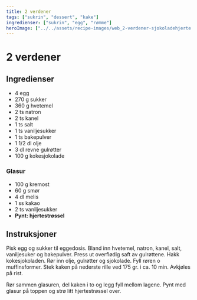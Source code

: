 ```yaml
---
title: 2 verdener
tags: ["sukrin", "dessert", "kake"]
ingredienser: ["sukrin", "egg", "rømme"]
heroImage: ["../../assets/recipe-images/web_2-verdener-sjokoladehjerte.jpg"]
---
```


# 2 verdener

## Ingredienser

- 4 egg
- 270 g sukker
- 360 g hvetemel
- 2 ts natron
- 2 ts kanel
- 1 ts salt
- 1 ts vaniljesukker
- 1 ts bakepulver
- 1 1/2 dl olje
- 3 dl revne gulrøtter
- 100 g kokesjokolade

### Glasur

- 100 g kremost
- 60 g smør
- 4 dl melis
- 1 ss kakao
- 2 ts vaniljesukker
- **Pynt: hjertestrøssel**

## Instruksjoner

Pisk egg og sukker til eggedosis. Bland inn hvetemel, natron, kanel, salt, vaniljesuker og bakepulver. Press ut overflødig saft av gulrøttene. Hakk kokesjokoladen. Rør inn olje, gulrøtter og sjokolade. Fyll røren o muffinsformer. Stek kaken på nederste rille ved 175 gr. i ca. 10 min. Avkjøles på rist.

Rør sammen glasuren, del kaken i to og legg fyll mellom lagene. Pynt med glasur på toppen og strø litt hjertestrøssel over.
